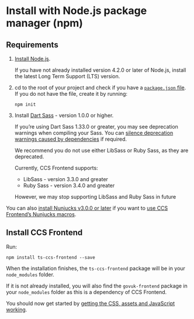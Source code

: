 # Install with Node.js package manager (npm)

## Requirements

1.  [Install Node.js](https://nodejs.org/en/).

    If you have not already installed version 4.2.0 or later of Node.js, install the latest Long Term Support (LTS) version.

2.  cd to the root of your project and check if you have a [`package.json` file](https://docs.npmjs.com/files/package.json).   
    If you do not have the file, create it by running:
    ```
    npm init
    ```

3.  Install [Dart Sass](https://www.npmjs.com/package/sass) - version 1.0.0 or higher.

    If you’re using Dart Sass 1.33.0 or greater, you may see deprecation warnings when compiling your Sass. You can [silence deprecation warnings caused by dependencies](/docs/guides/import-assets.md#silence-deprecation-warnings-from-dependencies-in-dart-sass) if required.

    We recommend you do not use either LibSass or Ruby Sass, as they are deprecated.

    Currently, CCS Frontend supports:

    - LibSass - version 3.3.0 and greater
    - Ruby Sass - version 3.4.0 and greater

    However, we may stop supporting LibSass and Ruby Sass in future

<!-- Create guide for nunjucks -->
You can also [install Nunjucks v3.0.0 or later](https://www.npmjs.com/package/nunjucks) if you want to [use CCS Frontend’s Nunjucks macros](/docs/guides/use-nunjucks.md).

## Install CCS Frontend

Run:
```
npm install ts-ccs-frontend --save
```
When the installation finishes, the `ts-ccs-frontend` package will be in your `node_modules` folder.

If it is not already installed, you will also find the `govuk-frontend` package in your `node_modules` folder as this is a dependency of CCS Frontend.

You should now get started by [getting the CSS, assets and JavaScript working](/docs/guides/get-started.md).
